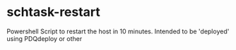 # schtask-restart
 Powershell Script to restart the host in 10 minutes. Intended to be 'deployed' using PDQdeploy or other
